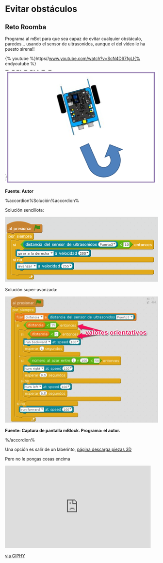 
# Evitar obstáculos

## Reto Roomba

Programa al mBot para que sea capaz de evitar cualquier obstáculo, paredes... usando el sensor de ultrasonidos, aunque el del vídeo le ha puesto sirena!!

{% youtube %}https//www.youtube.com/watch?v=ScN4D67fgLI{% endyoutube %}

![](img/Screenshot.png)

**Fuente: Autor**

%accordion%Solución%accordion%

Solución sencillota:

![](/assets/romba.png)

Solución super-avanzada:

![](img/salva-obstaculos.png)

**Fuente: Captura de pantalla mBlock. Programa: el autor.**

%/accordion%

Una opción es salir de un laberinto, [página descarga piezas 3D](http://www.thingiverse.com/thing:1169585)




Pero no le pongas cosas encima

<iframe src="https://giphy.com/embed/HqtdH0m61NBSg" width="480" height="270" frameBorder="0" class="giphy-embed" allowFullScreen></iframe><p><a href="https://giphy.com/gifs/baby-oscar-roomba-HqtdH0m61NBSg">via GIPHY</a></p>



